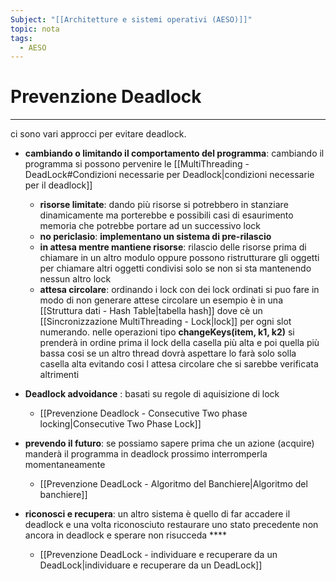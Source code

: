 ```yaml
---
Subject: "[[Architetture e sistemi operativi (AESO)]]"
topic: nota
tags:
  - AESO
---
```


# Prevenzione Deadlock
---
ci sono vari approcci per evitare deadlock.

- **cambiando o limitando il comportamento del programma**: cambiando il programma si possono pervenire le [[MultiThreading - DeadLock#Condizioni necessarie per Deadlock|condizioni necessarie per il deadlock]]
    - **risorse limitate**: dando più risorse si potrebbero in stanziare dinamicamente ma porterebbe e possibili casi di esaurimento memoria che potrebbe portare ad un successivo lock
    - **no periclasio**: **implementano un sistema di pre-rilascio**
    - **in attesa mentre mantiene risorse**: rilascio delle risorse prima di chiamare in un altro modulo oppure possono ristrutturare gli oggetti per chiamare altri oggetti condivisi solo se non si sta mantenendo nessun altro lock
    - **attesa circolare**: ordinando i lock con dei lock ordinati si puo fare in modo di non generare attese circolare un esempio è in una [[Struttura dati - Hash Table|tabella hash]] dove cè un [[Sincronizzazione MultiThreading - Lock|lock]] per ogni slot numerando. nelle operazioni tipo  **changeKeys(item, k1, k2)** si prenderà in ordine prima il lock della casella più alta e poi quella più bassa cosi se un altro thread dovrà aspettare lo farà solo solla casella alta evitando cosi l attesa circolare che si sarebbe verificata altrimenti

- __Deadlock advoidance__ : basati su regole di aquisizione di lock
	- [[Prevenzione Deadlock - Consecutive Two phase locking|Consecutive Two Phase Lock]]
- **prevendo il futuro**: se possiamo sapere prima che un azione (acquire) manderà il programma in deadlock prossimo interromperla momentaneamente
	- [[Prevenzione DeadLock - Algoritmo del Banchiere|Algoritmo del banchiere]]
- **riconosci e recupera**: un altro sistema è quello di far accadere il deadlock e una volta riconosciuto restaurare uno stato precedente non ancora in deadlock e sperare non risucceda ****
	- [[Prevenzione DeadLock - individuare e recuperare da un DeadLock|individuare e recuperare da un DeadLock]]

